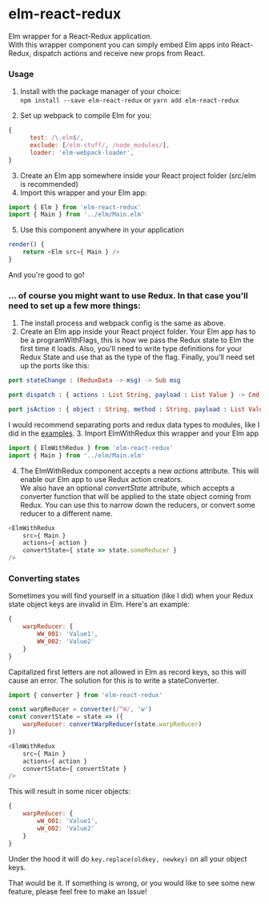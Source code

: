 # elm-react-redux

Elm wrapper for a React-Redux application.  
With this wrapper component you can simply embed Elm apps into React-Redux, dispatch actions and receive new props from React.

### Usage
1. Install with the package manager of your choice:  
`npm install --save elm-react-redux` or `yarn add elm-react-redux`

2. Set up webpack to compile Elm for you:
```js
{
      test: /\.elm$/,
      exclude: [/elm-stuff/, /node_modules/],
      loader: 'elm-webpack-loader',
}
```
3. Create an Elm app somewhere inside your React project folder (src/elm is recommended)
4. Import this wrapper and your Elm app:   
```js
import { Elm } from 'elm-react-redux'
import { Main } from '../elm/Main.elm'
```
5. Use this component anywhere in your application
```js
render() {
    return <Elm src={ Main } />
}
```
And you're good to go!

### ... of course you might want to use Redux. In that case you'll need to set up a few more things:  
1. The install process and webpack config is the same as above.
2. Create an Elm app inside your React project folder. Your Elm app has to be a programWithFlags, this is how we pass the Redux state to Elm the first time it loads.
Also, you'll need to write type definitions for your Redux State and use that as the type of the flag. Finally, you'll need set up the ports like this:

```elm
port stateChange : (ReduxData -> msg) -> Sub msg

port dispatch : { actions : List String, payload : List Value } -> Cmd msg

port jsAction : { object : String, method : String, payload : List Value } -> Cmd msg
```
I would recommend separating ports and redux data types to modules, like I did in the [examples](https://github.com/gege251/elm-react-redux/tree/master/examples/react-redux-example/src/elm).
3. Import ElmWithRedux this wrapper and your Elm app
```js
import { ElmWithRedux } from 'elm-react-redux'
import { Main } from '../elm/Main.elm'
```
4. The ElmWithRedux component accepts a new *actions* attribute. This will enable our Elm app to use Redux action creators.  
We also have an optional *convertState* attribute, which accepts a converter function that will be applied to the state object coming from Redux. You can use this to narrow down the reducers, or convert some reducer to a different name.

```js
<ElmWithRedux
    src={ Main }
    actions={ action }
    convertState={ state => state.someReducer }
/>
```

### Converting states
Sometimes you will find yourself in a situation (like I did) when your Redux state object keys are invalid in Elm. Here's an example:
```js
{
    warpReducer: {
        WW_001: 'Value1',
        WW_002: 'Value2'
    }
}
```
Capitalized first letters are not allowed in Elm as record keys, so this will cause an error. The solution for this is to write a stateConverter.
```js
import { converter } from 'elm-react-redux'

const warpReducer = converter(/^W/, 'w')
const convertState = state => ({
    warpReducer: convertWarpReducer(state.warpReducer)
})

<ElmWithRedux
    src={ Main }
    actions={ action }
    convertState={ convertState }
/>
```
This will result in some nicer objects:
```js
{
    warpReducer: {
        wW_001: 'Value1',
        wW_002: 'Value2'
    }
}
```
Under the hood it will do `key.replace(oldkey, newkey)` on all your object keys.  
  
That would be it. If something is wrong, or you would like to see some new feature, please feel free to make an Issue!
